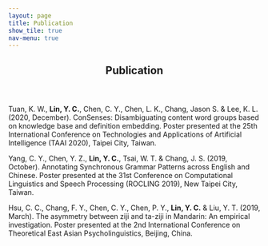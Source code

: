 ```yaml
---
layout: page
title: Publication
show_tile: true
nav-menu: true
---
```


<!-- Main -->
<div id="main" class="alt">
<section id="one">
	<div class="inner">
		<header class="major">
			<h2>Publication</h2>
		</header>
		<p>Tuan, K. W., <b>Lin, Y. C.</b>, Chen, C. Y., Chen, L. K., Chang, Jason S. & Lee, K. L. (2020, December). ConSenses: Disambiguating content word groups based on knowledge base and definition embedding. Poster presented at the 25th International Conference on Technologies and Applications of Artificial Intelligence (TAAI 2020), Taipei City, Taiwan.</p>
		<p>Yang, C. Y., Chen, Y. Z., <b>Lin, Y. C.</b>, Tsai, W. T. & Chang, J. S. (2019, October). Annotating Synchronous Grammar Patterns across English and Chinese. Poster presented at the 31st Conference on Computational Linguistics and Speech Processing (ROCLING 2019), New Taipei City, Taiwan.</p>
		<p>Hsu, C. C., Chang, F. Y., Chen, C. Y., Chen, P. Y., <b>Lin, Y. C.</b> & Liu, Y. T. (2019, March). The asymmetry between ziji and ta-ziji in Mandarin: An empirical investigation. Poster presented at the 2nd International Conference on Theoretical East Asian Psycholinguistics, Beijing, China.</p>
	</div>
</section>
</div>
